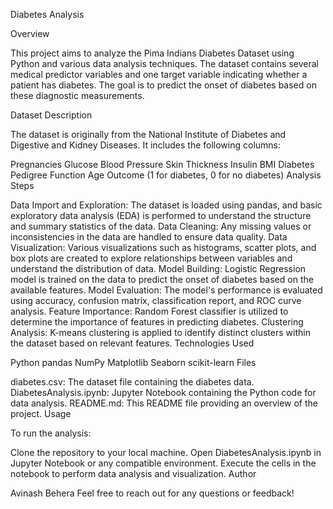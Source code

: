 Diabetes Analysis

Overview

This project aims to analyze the Pima Indians Diabetes Dataset using Python and various data analysis techniques. The dataset contains several medical predictor variables and one target variable indicating whether a patient has diabetes. The goal is to predict the onset of diabetes based on these diagnostic measurements.

Dataset Description

The dataset is originally from the National Institute of Diabetes and Digestive and Kidney Diseases. It includes the following columns:

Pregnancies
Glucose
Blood Pressure
Skin Thickness
Insulin
BMI
Diabetes Pedigree Function
Age
Outcome (1 for diabetes, 0 for no diabetes)
Analysis Steps

Data Import and Exploration: The dataset is loaded using pandas, and basic exploratory data analysis (EDA) is performed to understand the structure and summary statistics of the data.
Data Cleaning: Any missing values or inconsistencies in the data are handled to ensure data quality.
Data Visualization: Various visualizations such as histograms, scatter plots, and box plots are created to explore relationships between variables and understand the distribution of data.
Model Building: Logistic Regression model is trained on the data to predict the onset of diabetes based on the available features.
Model Evaluation: The model's performance is evaluated using accuracy, confusion matrix, classification report, and ROC curve analysis.
Feature Importance: Random Forest classifier is utilized to determine the importance of features in predicting diabetes.
Clustering Analysis: K-means clustering is applied to identify distinct clusters within the dataset based on relevant features.
Technologies Used

Python
pandas
NumPy
Matplotlib
Seaborn
scikit-learn
Files

diabetes.csv: The dataset file containing the diabetes data.
DiabetesAnalysis.ipynb: Jupyter Notebook containing the Python code for data analysis.
README.md: This README file providing an overview of the project.
Usage

To run the analysis:

Clone the repository to your local machine.
Open DiabetesAnalysis.ipynb in Jupyter Notebook or any compatible environment.
Execute the cells in the notebook to perform data analysis and visualization.
Author

Avinash Behera
Feel free to reach out for any questions or feedback!
